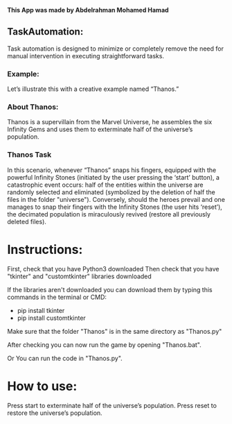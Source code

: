 **This App was made by Abdelrahman Mohamed Hamad**

## TaskAutomation:

Task automation is designed to minimize or completely remove the need for manual intervention in executing straightforward tasks.

### Example: 

Let’s illustrate this with a creative example named “Thanos.” 
### About Thanos:

Thanos is a supervillain from the Marvel Universe,
he assembles the six Infinity Gems and uses them to exterminate half of the universe’s population.

### Thanos Task

In this scenario, whenever “Thanos” snaps his fingers, equipped with the powerful Infinity Stones (initiated by the user pressing the ‘start’ button), a catastrophic event occurs: half of the entities within the universe are randomly selected and eliminated (symbolized by the deletion of half the files in the folder "universe"). Conversely, should the heroes prevail and one manages to snap their fingers with the Infinity Stones (the user hits ‘reset’), the decimated population is miraculously revived (restore all previously deleted files).

# Instructions:

First, check that you have Python3 downloaded 
Then check that you have "tkinter" and "customtkinter" libraries downloaded

If the libraries aren't downloaded you can download them by typing this commands in the terminal or CMD:
- pip install tkinter
- pip install customtkinter

Make sure that the folder "Thanos" is in the same directory as "Thanos.py"

After checking you can now run the game by opening "Thanos.bat".

Or You can run the code in "Thanos.py".

# How to use:

Press start to exterminate half of the universe’s population.
Press reset to restore the universe’s population.